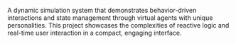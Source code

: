 A dynamic simulation system that demonstrates behavior-driven interactions and state management through virtual agents with unique personalities. This project showcases the complexities of reactive logic and real-time user interaction in a compact, engaging interface.
